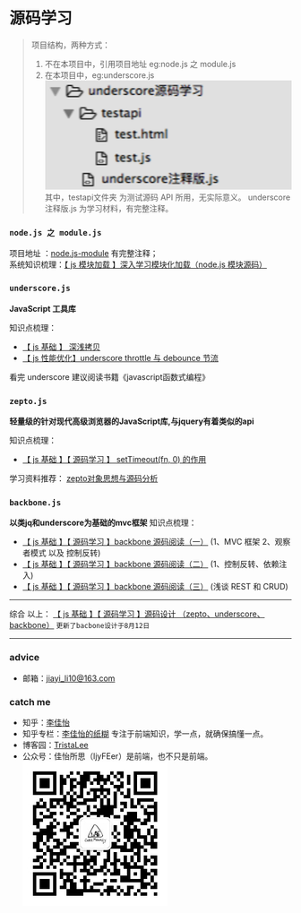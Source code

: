 # 源码学习

> 项目结构，两种方式：
>   1. 不在本项目中，引用项目地址 eg:node.js 之 module.js
>   2. 在本项目中，eg:underscore.js  
>   ![目录结构](image/de65e327-cca2-4593-90b9-5630363dde3e.png) </br>
	其中，testapi文件夹 为测试源码 API 所用，无实际意义。
	underscore注释版.js 为学习材料，有完整注释。




### `node.js 之 module.js`
项目地址 ：[node.js-module](https://github.com/JiayiLi/node.js-module)  有完整注释；</br>
系统知识梳理：[【 js 模块加载 】深入学习模块化加载（node.js 模块源码）](http://www.cnblogs.com/lijiayi/p/js_node_module.html) 

### `underscore.js`
**JavaScript 工具库**

知识点梳理：
- [【 js 基础 】 深浅拷贝](http://www.cnblogs.com/lijiayi/p/jsdeeepcopy.html)
- [【 js 性能优化】underscore throttle 与 debounce 节流](http://www.cnblogs.com/lijiayi/p/jsoptimise1.html)

看完 underscore 建议阅读书籍《javascript函数式编程》

### `zepto.js`
**轻量级的针对现代高级浏览器的JavaScript库,与jquery有着类似的api**

知识点梳理：
- [【 js 基础 】【 源码学习 】 setTimeout(fn, 0) 的作用](http://www.cnblogs.com/lijiayi/p/setTimeout0.html)


学习资料推荐：
[zepto对象思想与源码分析](https://www.kancloud.cn/wangfupeng/zepto-design-srouce/173682)



### `backbone.js`
**以类jq和underscore为基础的mvc框架**
知识点梳理：
- [【 js 基础 】【 源码学习 】backbone 源码阅读（一）](http://www.cnblogs.com/lijiayi/p/backbone1.html) (1、MVC 框架
2、观察者模式 以及 控制反转)
- [【 js 基础 】【 源码学习 】backbone 源码阅读（二）](http://www.cnblogs.com/lijiayi/p/backbone2.html) (1、控制反转、依赖注入)
- [【 js 基础 】【 源码学习 】backbone 源码阅读（三）](http://www.cnblogs.com/lijiayi/p/backbone3.html) (浅谈 REST 和 CRUD)

------

综合 以上：
[【 js 基础 】【 源码学习 】源码设计 （zepto、underscore、backbone）](http://www.cnblogs.com/lijiayi/p/sourcecode.html)  `更新了bacbone设计于8月12日`


--------

###  advice
- 邮箱：<jiayi_li10@163.com>


### catch me
- 知乎：[李佳怡](https://www.zhihu.com/people/jiayi-0526)
- 知乎专栏：[李佳怡的纸糊](https://zhuanlan.zhihu.com/front-end-web) 专注于前端知识，学一点，就确保搞懂一点。
- 博客园：[TristaLee](http://www.cnblogs.com/lijiayi/)
- 公众号：佳怡所思（ljyFEer）是前端，也不只是前端。![公众号二维码](image/qrcode_for_gh_dd8cefdd6396_258.jpg) 



